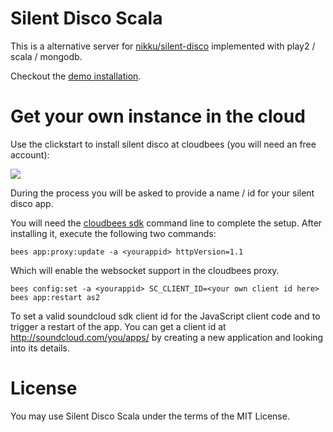 Silent Disco Scala
==================

This is a alternative server for [nikku/silent-disco](https://github.com/nikku/silent-disco) implemented with play2 / scala / mongodb.

Checkout the [demo installation](http://silent-disco-scala.drobisch.cloudbees.net/).

Get your own instance in the cloud
==================================

Use the clickstart to install silent disco at cloudbees (you will need an free account):

<a href="https://grandcentral.cloudbees.com/?#CB_clickstart=http://unkonstant.de/dev/repository/silent-disco/clickstart.json"><img src="https://d3ko533tu1ozfq.cloudfront.net/clickstart/deployInstantly.png"/></a>

During the process you will be asked to provide a name / id for your silent disco app.

You will need the [cloudbees sdk](https://wiki.cloudbees.com/bin/view/RUN/BeesSDK) command line to complete the setup. 
After installing it, execute the following two commands:

    bees app:proxy:update -a <yourappid> httpVersion=1.1

Which will enable the websocket support in the cloudbees proxy.

    bees config:set -a <yourappid> SC_CLIENT_ID=<your own client id here>
    bees app:restart as2

To set a valid soundcloud sdk client id for the JavaScript client code and to trigger a restart of the app. 
You can get a client id at http://soundcloud.com/you/apps/ by creating a new application and looking into its details.

License
=======

You may use Silent Disco Scala under the terms of the MIT License.


